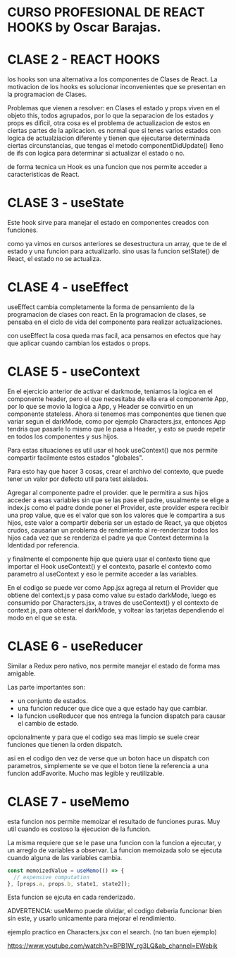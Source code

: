 # CURSO PROFESIONAL DE REACT HOOKS by Oscar Barajas.

# CLASE 2 - REACT HOOKS

los hooks son una alternativa a los componentes de Clases de React.
La motivacion de los hooks es solucionar inconvenientes que se presentan en la programacion de Clases.

Problemas que vienen a resolver:
en Clases el estado y props viven en el objeto this, todos agrupados, por lo que la separacion de los estados y props es dificil, otra cosa es el problema de actualizacion de estos en ciertas partes de la aplicacion.
es normal que si tenes varios estados con logica de actualziacion diferente y tienen que ejecutarse determinada ciertas circunstancias, que tengas el metodo componentDidUpdate() lleno de ifs con logica para determinar si actualizar el estado o no.

de forma tecnica un Hook es una funcion que nos permite acceder a caracteristicas de React.

# CLASE 3 - useState

Este hook sirve para manejar el estado en componentes creados con funciones.

como ya vimos en cursos anteriores se desestructura un array, que te de el estado y una funcion para actualizarlo.
sino usas la funcion setState() de React, el estado no se actualiza.

# CLASE 4 - useEffect

useEffect cambia completamente la forma de pensamiento de la programacion de clases con react.
En la programacion de clases, se pensaba en el ciclo de vida del componente para realizar actualizaciones.

con useEffect la cosa queda mas facil, aca pensamos en efectos que hay que aplicar cuando cambian los estados o props.

# CLASE 5 - useContext

En el ejercicio anterior de activar el darkmode, teniamos la logica en el componente header, pero el que necesitaba de ella era el componente App, por lo que se movio la logica a App, y Header se convirtio en un componente stateless.
Ahora si tenemos mas componentes que tienen que variar segun el darkMode, como por ejemplo Characters.jsx, entonces App tendria que pasarle lo mismo que le pasa a Header, y esto se puede repetir en todos los componentes y sus hijos.

Para estas situaciones es util usar el hook useContext() que nos permite compartir facilmente estos estados "globales".

Para esto hay que hacer 3 cosas, crear el archivo del contexto, que puede tener un valor por defecto util para test aislados.

Agregar al componente padre el provider. que le permitira a sus hijos acceder a esas variables sin que se las pase el padre, usualmente se elige a index.js como el padre donde poner el Provider, este provider espera recibir una prop value, que es el valor que son los valores que le compartira a sus hijos, este valor a compartir deberia ser un estado de React, ya que objetos crudos, causarian un problema de rendimiento al re-renderizar todos los hijos cada vez que se renderiza el padre ya que Context determina la Identidad por referencia.

y finalmente el componente hijo que quiera usar el contexto tiene que importar el Hook useContext() y el contexto, pasarle el contexto como parametro al useContext y eso le permite acceder a las variables.

En el codigo se puede ver como App.jsx agrega al return el Provider que obtiene del context.js y pasa como value su estado darkMode,
luego es consumido por Characters.jsx, a traves de useContext() y el contexto de context.js, para obtener el darkMode, y voltear las tarjetas dependiendo el modo en el que se esta.

# CLASE 6 - useReducer

Similar a Redux pero nativo, nos permite manejar el estado de forma mas amigable.

Las parte importantes son:

- un conjunto de estados.
- una funcion reducer que dice que a que estado hay que cambiar.
- la funcion useReducer que nos entrega la funcion dispatch para causar el cambio de estado.

opcionalmente y para que el codigo sea mas limpio se suele crear funciones que tienen la orden dispatch.

asi en el codigo den vez de verse que un boton hace un dispatch con parametros, simplemente se ve que el boton tiene la referencia a una funcion addFavorite. Mucho mas legible y reutilizable.

# CLASE 7 - useMemo

esta funcion nos permite memoizar el resultado de funciones puras. Muy util cuando es costoso la ejecucion de la funcion.

La misma requiere que se le pase una funcion con la funcion a ejecutar, y un arreglo de variables a observar. La funcion memoizada solo se ejecuta cuando alguna de las variables cambia.

```js
const memoizedValue = useMemo(() => {
  // expensive computation
}, [props.a, props.b, state1, state2]);
```

Esta funcion se ejcuta en cada renderizado.

ADVERTENCIA: useMemo puede olvidar, el codigo deberia funcionar bien sin este, y usarlo unicamente para mejorar el rendimiento.

ejemplo practico en Characters.jsx con el search. (no tan buen ejemplo)

https://www.youtube.com/watch?v=BPB1W_rg3LQ&ab_channel=EWebik
